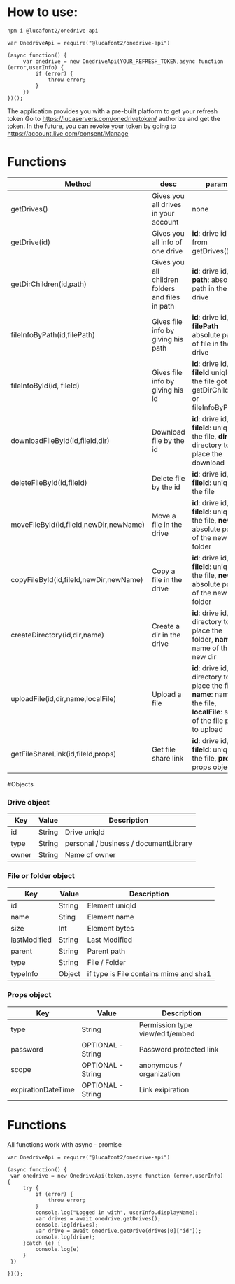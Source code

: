 # How to use:

`npm i @lucafont2/onedrive-api`

```
var OnedriveApi = require("@lucafont2/onedrive-api")

(async function() {
     var onedrive = new OnedriveApi(YOUR_REFRESH_TOKEN,async function (error,userInfo) {
         if (error) {
             throw error;
         }  
     })
})();
```

The application provides you with a pre-built platform to get your refresh token
Go to https://lucaservers.com/onedrivetoken/ authorize and get the token.
In the future, you can revoke your token by going to https://account.live.com/consent/Manage

# Functions
Method | desc | params | response
--- | --- | --- | --- |
getDrives() | Gives you all drives in your account | none | array of drive objects |
getDrive(id) | Gives you all info of one drive| **id**: drive id got from getDrives() | info object |
getDirChildren(id,path) | Gives you all children folders and files in path | **id**: drive id, **path**: absolute path in the drive | array of files and folders info objects |
fileInfoByPath(id,filePath) | Gives file info by giving his path | **id**: drive id, **filePath** absolute path of file in the drive | file object |
fileInfoById(id, fileId) | Gives file info by giving his id  | **id**: drive id, **fileId** uniqId of the file got from getDirChildren() or fileInfoByPath() | file object |
downloadFileById(id,fileId,dir) | Download file by the id | **id**: drive id, **fileId**: uniqId of the file, **dir**: directory to place the download  | true if success |
deleteFileById(id,fileId) | Delete file by the id  | **id**: drive id, **fileId**: uniqId of the file | true if success |
moveFileById(id,fileId,newDir,newName) | Move a file in the drive | **id**: drive id, **fileId**: uniqId of the file, **newDir**: absolute path of the new folder | true if success |
copyFileById(id,fileId,newDir,newName) | Copy a file in the drive | **id**: drive id, **fileId**: uniqId of the file, **newDir**: absolute path of the new folder | true if success |
createDirectory(id,dir,name) | Create a dir in the drive | **id**: drive id, **dir**: directory to place the folder, **name**: name of the new dir | Info object of the new folder |
uploadFile(id,dir,name,localFile) | Upload a file | **id**: drive id, **dir**: directory to place the file, **name**: name of the file, **localFile**: string of the file path to upload | true if success |
getFileShareLink(id,fileId,props) | Get file share link | **id**: drive id, **fileId**: uniqId of the file, **props**: props object | link String |

#Objects

### Drive object
Key | Value | Description
--- | --- | --- |
id | String | Drive uniqId
type | String | personal / business / documentLibrary
owner | String | Name of owner

### File or folder object
Key | Value | Description
--- | --- | --- |
id | String | Element uniqId
name | Sting | Element name
size | Int | Element bytes
lastModified | String | Last Modified
parent | String | Parent path
type | String | File / Folder
typeInfo | Object | if type is File contains mime and sha1

### Props object
Key | Value | Description
--- | --- | --- |
type | String | Permission type view/edit/embed
password | OPTIONAL - String | Password protected link
scope | OPTIONAL - String | anonymous / organization
expirationDateTime | OPTIONAL - String | Link exipiration

# Functions
All functions work with async - promise

```
var OnedriveApi = require("@lucafont2/onedrive-api")

(async function() {
 var onedrive = new OnedriveApi(token,async function (error,userInfo) {
     try {
         if (error) {
             throw error;
         }
         console.log("Logged in with", userInfo.displayName);
         var drives = await onedrive.getDrives();
         console.log(drives);
         var drive = await onedrive.getDrive(drives[0]["id"]);
         console.log(drive);
     }catch (e) {
         console.log(e)
     }
 })

})();
```
